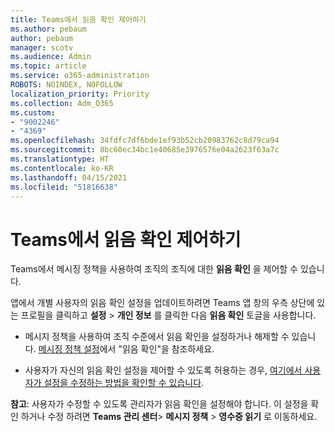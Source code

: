 ```yaml
---
title: Teams에서 읽음 확인 제어하기
ms.author: pebaum
author: pebaum
manager: scotv
ms.audience: Admin
ms.topic: article
ms.service: o365-administration
ROBOTS: NOINDEX, NOFOLLOW
localization_priority: Priority
ms.collection: Adm_O365
ms.custom:
- "9002246"
- "4369"
ms.openlocfilehash: 34fdfc7df6bde1ef93b52cb20983762c8d79ca94
ms.sourcegitcommit: 8bc60ec34bc1e40685e3976576e04a2623f63a7c
ms.translationtype: HT
ms.contentlocale: ko-KR
ms.lasthandoff: 04/15/2021
ms.locfileid: "51816638"
---
```

# <a name="controlling-read-receipts-in-teams"></a>Teams에서 읽음 확인 제어하기

Teams에서 메시징 정책을 사용하여 조직의 조직에 대한 **읽음 확인** 을 제어할 수 있습니다.

앱에서 개별 사용자의 읽음 확인 설정을 업데이트하려면 Teams 앱 창의 우측 상단에 있는 프로필을 클릭하고 **설정** > **개인 정보** 를 클릭한 다음 **읽음 확인** 토글을 사용합니다.

- 메시지 정책을 사용하여 조직 수준에서 읽음 확인을 설정하거나 해제할 수 있습니다. [메시징 정책 설정](https://docs.microsoft.com/microsoftteams/messaging-policies-in-teams#messaging-policy-settings)에서 "읽음 확인"을 참조하세요.

- 사용자가 자신의 읽음 확인 설정을 제어할 수 있도록 허용하는 경우, [여기에서 사용자가 설정을 수정하는 방법을 확인할 수 있습니다](https://docs.microsoft.com/microsoftteams/messaging-policies-in-teams#messaging-policy-settings). 

**참고**: 사용자가 수정할 수 있도록 관리자가 읽음 확인을 설정해야 합니다. 이 설정을 확인 하거나 수정 하려면 **Teams 관리 센터**> **메시지 정책** > **영수증 읽기** 로 이동하세요.
